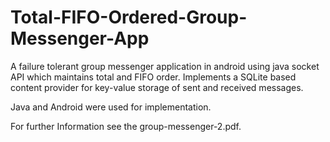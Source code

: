 # Total-FIFO-Ordered-Group-Messenger-App

A failure tolerant group messenger application in android using java socket API which maintains total and FIFO order. Implements a SQLite based content provider for key-value storage of sent and received messages.

Java and Android were used for implementation.

For further Information see the group-messenger-2.pdf.
